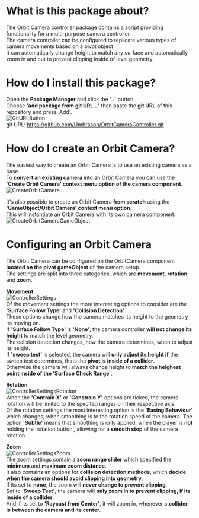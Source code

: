 # What is this package about?
The Orbit Camera controller package contains a script providing functionality for a multi-purpose camera controller.\
The camera controller can be configured to replicate various types of camera movements based on a pivot object.\
It can automatically change height to match any surface and automatically zoom in and out to prevent clipping inside of level geometry.

# How do I install this package?

Open the **Package Manager** and click the '+' button.\
Choose **'add package from git URL...'** then paste the **git URL** of this repository and press 'Add'.\
![GitURLButton](https://user-images.githubusercontent.com/45980080/114253417-6f8e0300-99aa-11eb-8744-beaf33319d0c.PNG) \
git URL: https://github.com/Umbrason/OrbitCameraController.git

# How do I create an Orbit Camera?
The easiest way to create an Orbit Camera is to use an existing camera as a base.\
To **convert an existing camera** into an Orbit Camera you can use the **'Create Orbit Camera' context menu option of the camera component**.\
![CreateOrbitCamera](https://user-images.githubusercontent.com/45980080/118815677-b9271300-b8b1-11eb-9674-34224017dade.PNG)

It's also possible to create an Orbit Camera **from scratch** using the **'GameObject/Orbit Camera' context menu option**.\
This will instantiate an Orbit Camera with its own camera component.\
![CreateOrbitCameraGameObject](https://user-images.githubusercontent.com/45980080/118816499-83365e80-b8b2-11eb-9ed3-cd4783747a6b.png)

# Configuring an Orbit Camera
The Orbit Camera can be configured on the OrbitCamera component **located on the pivot gameObject** of the camera setup.\
The settings are split into three categories, which are **movement**, **rotation** and **zoom**.

**Movement**\
![ControllerSettings](https://user-images.githubusercontent.com/45980080/118819691-df4eb200-b8b5-11eb-988a-2ad974ec70bb.PNG)\
Of the movement settings the more interesting options to consider are the **'Surface Follow Type'** and **'Collision Detection'**\
These options change how the camera matches its height to the geometry its moving on.\
If **'Surface Follow Type'** is **'None'**, the camera controller **will not change its height** to match the level geometry.\
The colision detection changes, how the camera determines, when to adjust its height.\
If **'sweep test'** is selected, the camera will **only adjust its height if** the sweep test determines, thats the **pivot is inside of a collider**.\
Otherwise the camera will always change height to **match the heighest point inside of the 'Surface Check Range'**.

**Rotation**\
![ControllerSettingsRotation](https://user-images.githubusercontent.com/45980080/118819737-ebd30a80-b8b5-11eb-9b39-b03ce75f80d0.png)\
When the **'Contrain X'** or **'Constrain Y'** options are ticked, the camera rotation will be limited to the specifed ranges on their respective axis.\
Of the rotation settings the most interesting option is the **'Easing Behaviour'** which changes, when smoothing is to the rotation speed of the camera.
The option **'Subtle'** means that smoothing is only applied, when the player is **not** holding the 'rotation button', allowing for a **smooth stop** of the camera rotation.

**Zoom**\
![ControllerSettingsZoom](https://user-images.githubusercontent.com/45980080/118819791-f8576300-b8b5-11eb-8c00-5d1f9ae0cfc2.PNG)\
The zoom settings contain a **zoom range slider** which specified the **minimum** and **maximum zoom distance**.\
It also contains an options for **collision detection methods**, which **decide when the camera should avoid clipping into geometry**. \
If its set to **none**, the zoom will **never change to prevent clipping**.\
Set to **'Sweep Test'**, the camera will **only zoom in to prevent clipping, if its inside of a collider**.\
And if its set to **'Raycast from Center'**, it will zoom in, whenever a **collider is between the camera and its center**.
